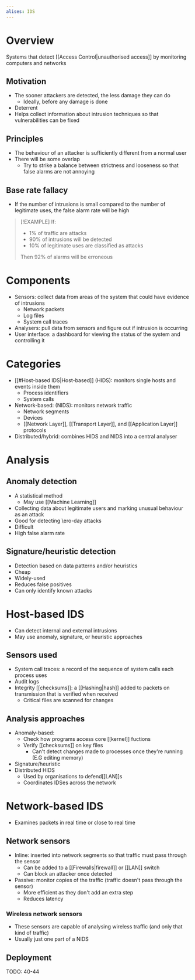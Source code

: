 ```yaml
---
alises: IDS
---
```

# Overview
Systems that detect [[Access Control|unauthorised access]]  by monitoring computers and networks

## Motivation
- The sooner attackers are detected, the less damage they can do
	- Ideally, before any damage is done
- Deterrent
- Helps collect information about intrusion techniques so that vulnerabilities can be fixed

## Principles
- The behaviour of an attacker is sufficiently different from a normal user
- There will be some overlap
	- Try to strike a balance between strictness and looseness so that false alarms are not annoying

## Base rate fallacy
- If the number of intrusions is small compared to the number of legitimate uses, the false alarm rate will be high

> [!EXAMPLE]
> If:
> - 1% of traffic are attacks
> - 90% of intrusions will be detected
> - 10% of legitimate uses are classified as attacks
>
> Then 92% of alarms will be erroneous

# Components
- Sensors: collect data from areas of the system that could have evidence of intrusions
	- Network packets
	- Log files
	- System call traces
- Analysers: pull data from sensors and figure out if intrusion is occurring
- User interface: a dashboard for viewing the status of the system and controlling it

# Categories
- [[#Host-based IDS|Host-based]] (HIDS): monitors single hosts and events inside them
	- Process identifiers
	- System calls
- Network-based: (NIDS): monitors network traffic
	- Network segments
	- Devices
	- [[Network Layer]], [[Transport Layer]], and [[Application Layer]] protocols
- Distributed/hybrid: combines HIDS and NIDS into a central analyser

# Analysis
## Anomaly detection
- A statistical method
	- May use [[Machine Learning]]
- Collecting data about legitimate users and marking unusual behaviour as an attack
- Good for detecting \ero-day attacks
- Difficult
- High false alarm rate

## Signature/heuristic detection
- Detection based on data patterns and/or heuristics
- Cheap
- Widely-used
- Reduces false positives
- Can only identify known attacks

# Host-based IDS
- Can detect internal and external intrusions
- May use anomaly, signature, or heuristic approaches

## Sensors used
- System call traces: a record of the sequence of system calls each process uses
- Audit logs
- Integrity [[checksums]]: a [[Hashing|hash]] added to packets on transmission that is verified when received
	- Critical files are scanned for changes

## Analysis approaches
- Anomaly-based:
	- Check how programs access core [[kernel]] fuctions
	- Verify [[checksums]] on key files
		- Can't detect changes made to processes once they're running (E.G editing memory)
- Signature/heuristic
- Distributed HIDS
	- Used by organisations to defend[[LAN]]s
	- Coordinates IDSes across the network

# Network-based IDS
- Examines packets in real time or close to real time

## Network sensors
- Inline: inserted into network segments so that traffic must pass through the sensor
	- Can be added to a [[Firewalls|firewall]] or [[LAN]] switch
	- Can block an attacker once detected
- Passive: monitor copies of the traffic (traffic doesn't pass through the sensor)
	- More efficient as they don't add an extra step
	- Reduces latency

### Wireless network sensors
- These sensors are capable of analysing wireless traffic (and only that kind of traffic)
- Usually just one part of a NIDS

## Deployment
TODO: 40-44